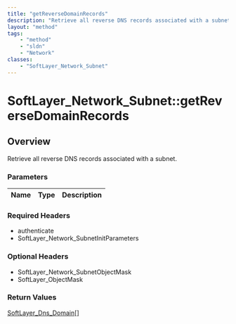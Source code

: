 ```yaml
---
title: "getReverseDomainRecords"
description: "Retrieve all reverse DNS records associated with a subnet."
layout: "method"
tags:
    - "method"
    - "sldn"
    - "Network"
classes:
    - "SoftLayer_Network_Subnet"
---
```

# SoftLayer_Network_Subnet::getReverseDomainRecords
## Overview 
Retrieve all reverse DNS records associated with a subnet. 

### Parameters 
|Name | Type | Description |
| --- | --- | --- |


### Required Headers
* authenticate
* SoftLayer_Network_SubnetInitParameters

### Optional Headers
* SoftLayer_Network_SubnetObjectMask
* SoftLayer_ObjectMask

### Return Values
<a href='/reference/datatypes/SoftLayer_Dns_Domain'>SoftLayer_Dns_Domain[] </a>

